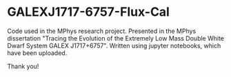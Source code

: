 # GALEXJ1717-6757-Flux-Cal
Code used in the MPhys research project. Presented in the MPhys dissertation "Tracing the Evolution of the Extremely Low Mass Double White Dwarf System GALEX J1717+6757". 
Written using jupyter notebooks, which have been uploaded.

Thank you!
